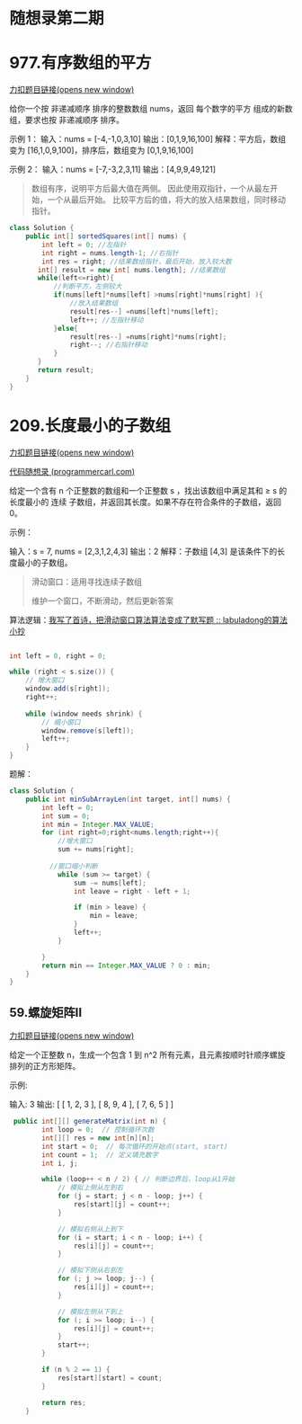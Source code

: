 # 随想录第二期

# 977.有序数组的平方

[力扣题目链接(opens new window)](https://leetcode.cn/problems/squares-of-a-sorted-array/)

给你一个按 非递减顺序 排序的整数数组 nums，返回 每个数字的平方 组成的新数组，要求也按 非递减顺序 排序。

示例 1： 输入：nums = [-4,-1,0,3,10] 输出：[0,1,9,16,100] 解释：平方后，数组变为 [16,1,0,9,100]，排序后，数组变为 [0,1,9,16,100]

示例 2： 输入：nums = [-7,-3,2,3,11] 输出：[4,9,9,49,121]

> 数组有序，说明平方后最大值在两侧。
> 因此使用双指针，一个从最左开始，一个从最后开始。
> 比较平方后的值，将大的放入结果数组，同时移动指针。

```java
class Solution {
    public int[] sortedSquares(int[] nums) {
        int left = 0; //左指针
        int right = nums.length-1; //右指针
        int res = right; //结果数组指针，最后开始，放入较大数
       int[] result = new int[ nums.length]; //结果数组
       while(left<=right){
           //判断平方，左侧较大
           if(nums[left]*nums[left] >nums[right]*nums[right] ){
               //放入结果数组
               result[res--] =nums[left]*nums[left];
               left++; //左指针移动
           }else{
               result[res--] =nums[right]*nums[right];
               right--; //右指针移动
           }
       }
       return result;
    }
}
```

# 209.长度最小的子数组

[力扣题目链接(opens new window)](https://leetcode.cn/problems/minimum-size-subarray-sum/)

[代码随想录 (programmercarl.com)](https://www.programmercarl.com/0209.长度最小的子数组.html#滑动窗口)

给定一个含有 n 个正整数的数组和一个正整数 s ，找出该数组中满足其和 ≥ s 的长度最小的 连续 子数组，并返回其长度。如果不存在符合条件的子数组，返回 0。

示例：

输入：s = 7, nums = [2,3,1,2,4,3] 输出：2 解释：子数组 [4,3] 是该条件下的长度最小的子数组。

> 滑动窗口：适用寻找连续子数组
>
> 维护一个窗口，不断滑动，然后更新答案

算法逻辑：[我写了首诗，把滑动窗口算法算法变成了默写题 :: labuladong的算法小抄](https://labuladong.github.io/algo/2/20/27/)

```java

int left = 0, right = 0;

while (right < s.size()) {
    // 增大窗口
    window.add(s[right]);
    right++;
    
    while (window needs shrink) {
        // 缩小窗口
        window.remove(s[left]);
        left++;
    }
}
```

题解：

```java
class Solution {
    public int minSubArrayLen(int target, int[] nums) {
        int left = 0;
        int sum = 0;
        int min = Integer.MAX_VALUE;
        for (int right=0;right<nums.length;right++){
			//增大窗口
            sum += nums[right];
            
          //窗口缩小判断
            while (sum >= target) {
                sum -= nums[left];
                int leave = right - left + 1;

                if (min > leave) {
                    min = leave;
                }
                left++;
            }

        }
        return min == Integer.MAX_VALUE ? 0 : min;
    }
}
```

## 59.螺旋矩阵II

[力扣题目链接(opens new window)](https://leetcode.cn/problems/spiral-matrix-ii/)

给定一个正整数 n，生成一个包含 1 到 n^2 所有元素，且元素按顺时针顺序螺旋排列的正方形矩阵。

示例:

输入: 3 输出: [ [ 1, 2, 3 ], [ 8, 9, 4 ], [ 7, 6, 5 ] ]

```java
 public int[][] generateMatrix(int n) {
        int loop = 0;  // 控制循环次数
        int[][] res = new int[n][n];
        int start = 0;  // 每次循环的开始点(start, start)
        int count = 1;  // 定义填充数字
        int i, j;

        while (loop++ < n / 2) { // 判断边界后，loop从1开始
            // 模拟上侧从左到右
            for (j = start; j < n - loop; j++) {
                res[start][j] = count++;
            }

            // 模拟右侧从上到下
            for (i = start; i < n - loop; i++) {
                res[i][j] = count++;
            }

            // 模拟下侧从右到左
            for (; j >= loop; j--) {
                res[i][j] = count++;
            }

            // 模拟左侧从下到上
            for (; i >= loop; i--) {
                res[i][j] = count++;
            }
            start++;
        }

        if (n % 2 == 1) {
            res[start][start] = count;
        }

        return res;
    }
```